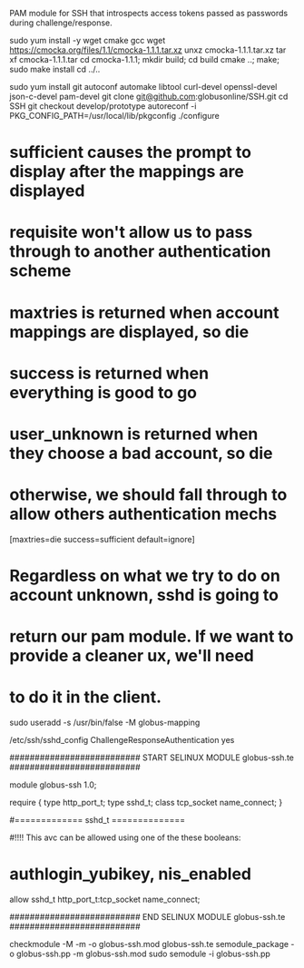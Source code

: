 PAM module for SSH that introspects access tokens passed as passwords during challenge/response.

sudo yum install -y wget cmake gcc
wget https://cmocka.org/files/1.1/cmocka-1.1.1.tar.xz
unxz cmocka-1.1.1.tar.xz
tar xf cmocka-1.1.1.tar
cd cmocka-1.1.1; mkdir build; cd build
cmake ..; make; sudo make install
cd ../..

sudo yum install git autoconf automake libtool curl-devel openssl-devel json-c-devel pam-devel
git clone git@github.com:globusonline/SSH.git
cd SSH
git checkout develop/prototype
autoreconf -i
PKG_CONFIG_PATH=/usr/local/lib/pkgconfig ./configure


# sufficient causes the prompt to display after the mappings are displayed
# requisite won't allow us to pass through to another authentication scheme

# maxtries is returned when account mappings are displayed, so die
# success is returned when everything is good to go
# user_unknown is returned when they choose a bad account, so die
# otherwise, we should fall through to allow others authentication mechs
[maxtries=die success=sufficient default=ignore]

# Regardless on what we try to do on account unknown, sshd is going to
# return our pam module. If we want to provide a cleaner ux, we'll need
# to do it in the client.

sudo useradd -s /usr/bin/false -M globus-mapping

/etc/ssh/sshd_config
ChallengeResponseAuthentication yes

########################## START SELINUX MODULE globus-ssh.te ##########################

module globus-ssh 1.0;

require {
        type http_port_t;
        type sshd_t;
        class tcp_socket name_connect;
}

#============= sshd_t ==============

#!!!! This avc can be allowed using one of the these booleans:
#     authlogin_yubikey, nis_enabled
allow sshd_t http_port_t:tcp_socket name_connect;

########################## END SELINUX MODULE globus-ssh.te ##########################

checkmodule -M -m -o globus-ssh.mod globus-ssh.te
semodule_package -o globus-ssh.pp -m globus-ssh.mod
sudo semodule -i globus-ssh.pp

